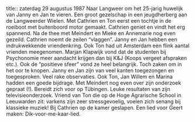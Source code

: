 title::  zaterdag 29 augustus 1987
Naar Langweer om het 25-jarig huwelijk van Janny en Jan te vieren. Een groot gezelschap in een jeugdherberg aan de Langweerder Wielen. Met Cathrien en Ton eerst een tochtje in de roeiboot met buitenboord motor gemaakt. Cathrien geniet en vindt het erg spannend. Na de thee met Meindert en Mieke en Annemarie nog even gezeild. Cathrien noemt de zeilen “vlaggen”. Janny en Jan hebben een indrukwekkende vriendenkring. Ook Ton had uit Amsterdam een flink aantal vrienden meegenomen. Marjan Klapwijk vond dat de studenten bij Psychonomie meer aandacht krijgen dan bij K&J (Koops vergeet afspraken etc.). Ook de “positieve sfeer” vond ze heel belangrijk. Toch zaken om in het oor te knopen. Janny en Jan zijn van veel kanten toegezongen en toegesproken. Veel rake observaties. Ook Ton, Jan Willem en Marina hadden een goede bijdrage. Met Meindert nog even over zijn onderzoek gepraat (!). Bereidt zich voor op Tübingen. Leuke resultaten van zijn televisieonderzoek. Vriend van Ton die op de Hoge Agrarische School in Leeuwarden zit: varkens zijn zeer stressgevoelig, voelen zich senang bij klassieke muziek! Bij Cathrien op de kamer geslapen. Een lied voor Geert maken: Dik-voor-me-kaar-lied.
